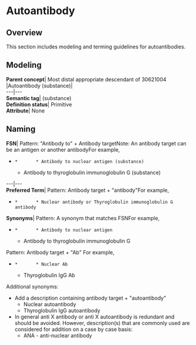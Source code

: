 # Autoantibody

## Overview

This section includes modeling and terming guidelines for autoantibodies.

## Modeling

**Parent concept**|  Most distal appropriate descendant of 30621004 |Autoantibody (substance)|  
---|---  
**Semantic tag**| (substance)  
**Definition status**|  Primitive  
**Attribute**|  None  
  
## Naming

**FSN**|  Pattern: "Antibody to" + Antibody targetNote: An antibody target can be an antigen or another antibodyFor example,

  *     *       * Antibody to nuclear antigen (substance) 
      * Antibody to thyroglobulin immunoglobulin G (substance)

  
---|---  
**Preferred Term**|  Pattern: Antibody target + "antibody"For example,

  *     *       * Nuclear antibody or Thyroglobulin immunoglobulin G antibody

  
**Synonyms**|  Pattern: A synonym that matches FSNFor example,

  *     *       * Antibody to nuclear antigen 
      * Antibody to thyroglobulin immunoglobulin G 

  
Pattern: Antibody target + "Ab" For example,

  *     *       * Nuclear Ab 
      * Thyroglobulin IgG Ab

  
Additional synonyms:

  * Add a description containing antibody target + "autoantibody"
    * Nuclear autoantibody 
    * Thyroglobulin IgG autoantibody
  * In general anti X antibody or anti X autoantibody is redundant and should be avoided. However, description(s) that are commonly used are considered for addition on a case by case basis:
    * ANA - anti-nuclear antibody

